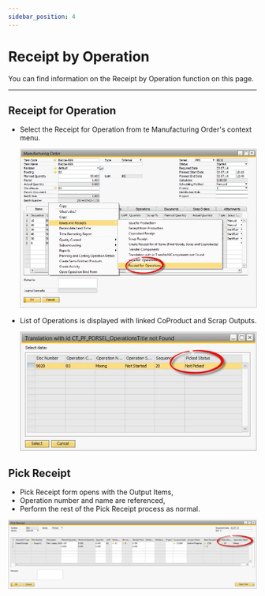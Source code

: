 ```yaml
---
sidebar_position: 4
---
```


# Receipt by Operation

You can find information on the Receipt by Operation function on this page.

---

## Receipt for Operation

- Select the Receipt for Operation from te Manufacturing Order's context menu.

  ![Receipt for Operations](./media/receipt-by-operation/receipt-for-operations.webp)

- List of Operations is displayed with linked CoProduct and Scrap Outputs.

  ![Picked Status](./media/receipt-by-operation/picked-status.webp)

## Pick Receipt

- Pick Receipt form opens with the Output Items,
- Operation number and name are referenced,
- Perform the rest of the Pick Receipt process as normal.

![Pick Receipt](./media/receipt-by-operation/pick-receipt.webp)
